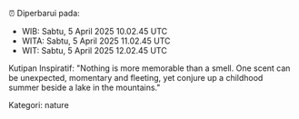 ⏰ Diperbarui pada:
- WIB: Sabtu, 5 April 2025 10.02.45 UTC
- WITA: Sabtu, 5 April 2025 11.02.45 UTC
- WIT: Sabtu, 5 April 2025 12.02.45 UTC

Kutipan Inspiratif:
"Nothing is more memorable than a smell. One scent can be unexpected, momentary and fleeting, yet conjure up a childhood summer beside a lake in the mountains."


Kategori: nature

